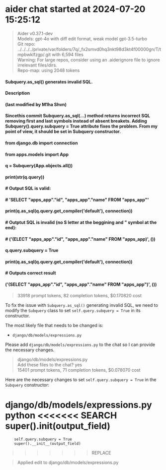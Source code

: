 
# aider chat started at 2024-07-20 15:25:12

> Aider v0.37.1-dev  
> Models: gpt-4o with diff edit format, weak model gpt-3.5-turbo  
> Git repo: ../../../../private/var/folders/7q/_fx2smvd0hq3nkt98d3kt4f00000gn/T/tmpbwklfzgp/.git with 6,594 files  
> Warning: For large repos, consider using an .aiderignore file to ignore irrelevant files/dirs.  
> Repo-map: using 2048 tokens  

#### Subquery.as_sql() generates invalid SQL.  
#### Description  
#### 	   
#### 		(last modified by M1ha Shvn)  
#### 	   
#### Since ​this commit Subquery.as_sql(...) method returns incorrect SQL removing first and last symbols instead of absent breakets. Adding Subquery().query.subquery = True attribute fixes the problem. From my point of view, it should be set in Subquery constructor.  
#### from django.db import connection  
#### from apps.models import App  
#### q = Subquery(App.objects.all())  
#### print(str(q.query))  
#### # Output SQL is valid:  
#### # 'SELECT "apps_app"."id", "apps_app"."name" FROM "apps_app"'  
#### print(q.as_sql(q.query.get_compiler('default'), connection))  
#### # Outptut SQL is invalid (no S letter at the beggining and " symbol at the end):  
#### # ('(ELECT "apps_app"."id", "apps_app"."name" FROM "apps_app)', ())  
#### q.query.subquery = True  
#### print(q.as_sql(q.query.get_compiler('default'), connection))  
#### # Outputs correct result  
#### ('(SELECT "apps_app"."id", "apps_app"."name" FROM "apps_app")', ())  
> 33918 prompt tokens, 82 completion tokens, $0.170820 cost  

To fix the issue with `Subquery.as_sql()` generating invalid SQL, we need to modify the `Subquery` class to set `self.query.subquery = True` in its constructor.

The most likely file that needs to be changed is:
- `django/db/models/expressions.py`

Please add `django/db/models/expressions.py` to the chat so I can provide the necessary changes.

> django/db/models/expressions.py  
> Add these files to the chat? yes  
> 15401 prompt tokens, 71 completion tokens, $0.078070 cost  

Here are the necessary changes to set `self.query.subquery = True` in the `Subquery` constructor:

django/db/models/expressions.py
<source>python
<<<<<<< SEARCH
        super().__init__(output_field)
=======
        self.query.subquery = True
        super().__init__(output_field)
>>>>>>> REPLACE
</source>

> Applied edit to django/db/models/expressions.py  
